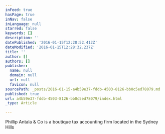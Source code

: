 ```yaml
---
inFeed: true
hasPage: true
inNav: false
inLanguage: null
starred: false
keywords: []
description: ''
datePublished: '2016-01-15T12:28:52.412Z'
dateModified: '2016-01-15T12:28:32.237Z'
title: ''
author: []
authors: []
publisher:
  name: null
  domain: null
  url: null
  favicon: null
sourcePath: _posts/2016-01-15-a4b59e37-fddb-4503-8126-bb0c5ed78079.md
published: true
url: a4b59e37-fddb-4503-8126-bb0c5ed78079/index.html
_type: Article

---
```

Phillip Antala & Co is a boutique tax accounting firm located in the Sydney Hills